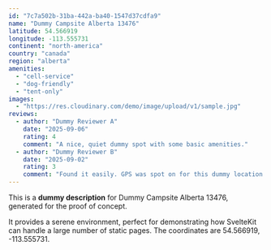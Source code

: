 ```yaml
---
id: "7c7a502b-31ba-442a-ba40-1547d37cdfa9"
name: "Dummy Campsite Alberta 13476"
latitude: 54.566919
longitude: -113.555731
continent: "north-america"
country: "canada"
region: "alberta"
amenities:
  - "cell-service"
  - "dog-friendly"
  - "tent-only"
images:
  - "https://res.cloudinary.com/demo/image/upload/v1/sample.jpg"
reviews:
  - author: "Dummy Reviewer A"
    date: "2025-09-06"
    rating: 4
    comment: "A nice, quiet dummy spot with some basic amenities."
  - author: "Dummy Reviewer B"
    date: "2025-09-02"
    rating: 3
    comment: "Found it easily. GPS was spot on for this dummy location."
---
```


This is a **dummy description** for Dummy Campsite Alberta 13476, generated for the proof of concept.

It provides a serene environment, perfect for demonstrating how SvelteKit can handle a large number of static pages. The coordinates are 54.566919, -113.555731.
